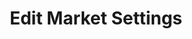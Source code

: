 ---
title: Edit Market Settings
excerpt: Change settings about your profile on the market.
api:
  file: market.json
  operationId: marketProfileSettings.getSettings
hidden: false
---
